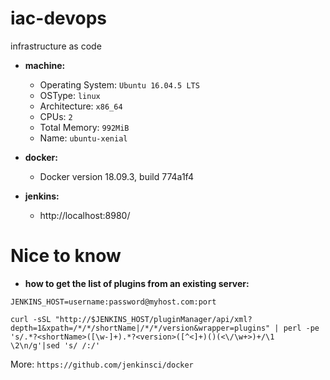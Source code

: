 # iac-devops
infrastructure as code

* **machine:**
    * Operating System: ```Ubuntu 16.04.5 LTS```
    * OSType: ```linux```
    * Architecture: ```x86_64```
    * CPUs: ```2```
    * Total Memory: ```992MiB```
    * Name: ```ubuntu-xenial```

* **docker:**

    * Docker version 18.09.3, build 774a1f4

* **jenkins:**

    * http://localhost:8980/

# Nice to know

* **how to get the list of plugins from an existing server:**

```JENKINS_HOST=username:password@myhost.com:port```

```curl -sSL "http://$JENKINS_HOST/pluginManager/api/xml?depth=1&xpath=/*/*/shortName|/*/*/version&wrapper=plugins" | perl -pe 's/.*?<shortName>([\w-]+).*?<version>([^<]+)()(<\/\w+>)+/\1 \2\n/g'|sed 's/ /:/'```

More: ```https://github.com/jenkinsci/docker```
